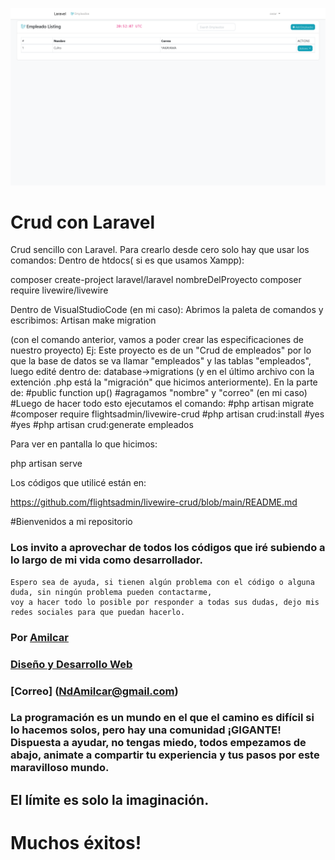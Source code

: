 ![This is an image](https://github.com/NdAmilcar/Crud_con_Laravel/blob/main/img/Sin%20t%C3%ADtulo.png)

# Crud  con Laravel
Crud sencillo con Laravel.
Para crearlo desde cero solo hay que usar los comandos:
Dentro de htdocs( si es que usamos Xampp):

composer create-project laravel/laravel nombreDelProyecto
composer require livewire/livewire

Dentro de VisualStudioCode (en mi caso):
Abrimos la paleta de comandos y escribimos:
Artisan make migration

(con el comando anterior, vamos a poder crear las especificaciones de nuestro proyecto)
Ej: Este proyecto es de un "Crud de empleados" por lo que la base de datos se va llamar "empleados" y las tablas "empleados",
luego edité dentro de: database->migrations (y en el último archivo con la extención .php está la "migración" que hicimos anteriormente).
En la parte de:
#public function up()
#agragamos "nombre" y "correo" (en mi caso)
#Luego de hacer todo esto ejecutamos el comando:
#php artisan migrate
#composer require flightsadmin/livewire-crud
#php artisan crud:install
#yes 
#yes
#php artisan crud:generate empleados

Para ver en pantalla lo que hicimos:

php artisan serve

Los códigos que utilicé están en:

https://github.com/flightsadmin/livewire-crud/blob/main/README.md


#Bienvenidos a mi repositorio


### Los invito a aprovechar de todos los códigos que iré subiendo a lo largo de mi vida como desarrollador.
    Espero sea de ayuda, si tienen algún problema con el código o alguna duda, sin ningún problema pueden contactarme,
    voy a hacer todo lo posible por responder a todas sus dudas, dejo mis redes sociales para que puedan hacerlo.



### Por [Amilcar](https://www.instagram.com/ndamilcar/?hl=es)
### [Diseño y Desarrollo Web](http://www.NdAdventure.com)
### [Correo] (NdAmilcar@gmail.com)

### La programación es un mundo en el que el camino es difícil si lo hacemos solos, pero hay una comunidad ¡GIGANTE! Dispuesta a ayudar, no tengas miedo, todos empezamos de abajo, animate a compartir tu experiencia y tus pasos por este maravilloso mundo.

## El límite es solo la imaginación.
  
 # Muchos éxitos!
